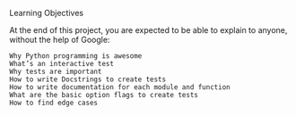 Learning Objectives

At the end of this project, you are expected to be able to explain to anyone, without the help of Google:

    Why Python programming is awesome
    What’s an interactive test
    Why tests are important
    How to write Docstrings to create tests
    How to write documentation for each module and function
    What are the basic option flags to create tests
    How to find edge cases
